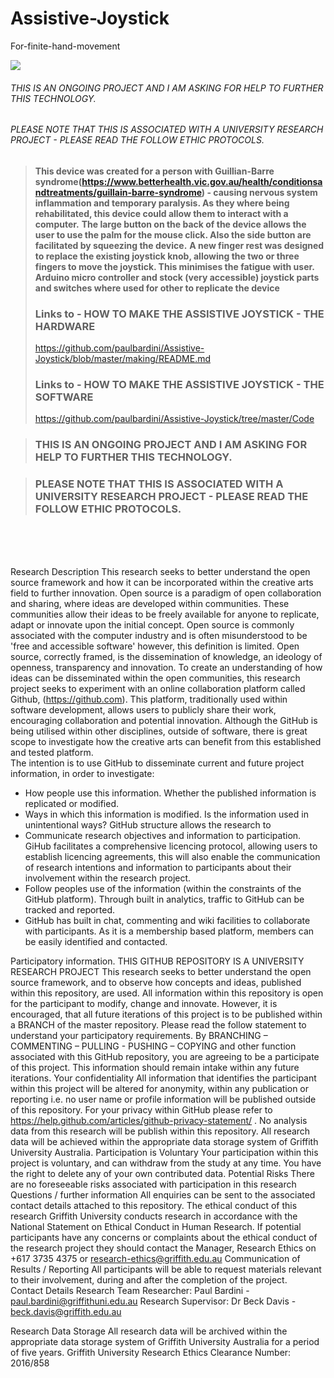 # Assistive-Joystick 
For-finite-hand-movement


<img src="https://github.com/paulbardini/Assistive-Joystick---For-finite-hand-movement/blob/master/img/Making/Image00025%20smaller.jpg">

###### THIS IS AN ONGOING PROJECT AND I AM ASKING FOR HELP TO FURTHER THIS TECHNOLOGY.

###### PLEASE NOTE THAT THIS IS ASSOCIATED WITH A UNIVERSITY RESEARCH PROJECT - PLEASE READ THE FOLLOW ETHIC PROTOCOLS.


><b>This device was created for a person with Guillian-Barre syndrome(https://www.betterhealth.vic.gov.au/health/conditionsandtreatments/guillain-barre-syndrome) - causing nervous system inflammation and temporary paralysis. 
As they where being rehabilitated, this device could allow them to interact with a computer.</b>
><b>The large button on the back of the device allows the user to use the palm for the mouse click. 
Also the side button are facilitated by squeezing the device.</b>
><b>A new finger rest was designed to replace the existing joystick knob, allowing the two or three fingers to move the joystick. 
This minimises the fatigue with user.</b>
><b>Arduino micro controller and stock (very accessible) joystick parts and switches where used for other to replicate the device</b>
> ### Links to - HOW TO MAKE THE ASSISTIVE JOYSTICK - THE HARDWARE
> https://github.com/paulbardini/Assistive-Joystick/blob/master/making/README.md
> ### Links to - HOW TO MAKE THE ASSISTIVE JOYSTICK - THE SOFTWARE
> https://github.com/paulbardini/Assistive-Joystick/tree/master/Code


> ### THIS IS AN ONGOING PROJECT AND I AM ASKING FOR HELP TO FURTHER THIS TECHNOLOGY.

> ### PLEASE NOTE THAT THIS IS ASSOCIATED WITH A UNIVERSITY RESEARCH PROJECT - PLEASE READ THE FOLLOW ETHIC PROTOCOLS.
<br/>
<br/>
<br/>

Research Description
This research seeks to better understand the open source framework and how it can be incorporated within the creative arts field to further innovation.
Open source is a paradigm of open collaboration and sharing, where ideas are developed within communities. These communities allow their ideas to be freely available for anyone to replicate, adapt or innovate upon the initial concept. Open source is commonly associated with the computer industry and is often misunderstood to be 'free and accessible software' however, this definition is limited. Open source, correctly framed, is the dissemination of knowledge, an ideology of openness, transparency and innovation.
To create an understanding of how ideas can be disseminated within the open communities, this research project seeks to experiment with an online collaboration platform called Github, (https://github.com). This platform, traditionally used within software development, allows users to publicly share their work, encouraging collaboration and potential innovation. Although the GitHub is being utilised within other disciplines, outside of software, there is great scope to investigate how the creative arts can benefit from this established and tested platform.   
The intention is to use GitHub to disseminate current and future project information, in order to investigate:
-	How people use this information.  Whether the published information is replicated or modified.
-	Ways in which this information is modified. Is the information used in unintentional ways?
GitHub structure allows the research to 
-	Communicate research objectives and information to participation. GiHub facilitates a comprehensive licencing protocol, allowing users to establish licencing agreements, this will also enable the communication of research intentions and information to participants about their involvement within the research project.
-	Follow peoples use of the information (within the constraints of the GitHub platform). Through built in analytics, traffic to GitHub can be tracked and reported.
-	GitHub has built in chat, commenting and wiki facilities to collaborate with participants. As it is a membership based platform, members can be easily identified and contacted.

Participatory information.
THIS GITHUB REPOSITORY IS A UNIVERSITY RESEARCH PROJECT 
This research seeks to better understand the open source framework, and to observe how concepts and ideas, published within this repository, are used. All information within this repository is open for the participant to modify, change and innovate. However, it is encouraged, that all future iterations of this project is to be published within a BRANCH of the master repository. 
Please read the follow statement to understand your participatory requirements. 
By BRANCHING – COMMENTING – PULLING - PUSHING – COPYING and other function associated with this GitHub repository, you are agreeing to be a participate of this project. This information should remain intake within any future iterations.
Your confidentiality
All information that identifies the participant within this project will be altered for anonymity, within any publication or reporting i.e. no user name or profile information will be published outside of this repository. For your privacy within GitHub please refer to https://help.github.com/articles/github-privacy-statement/ .
No analysis data from this research will be publish within this repository. All research data will be achieved within the appropriate data storage system of Griffith University Australia.
Participation is Voluntary
Your participation within this project is voluntary, and can withdraw from the study at any time. You have the right to delete any of your own contributed data. 
Potential Risks
There are no foreseeable risks associated with participation in this research
Questions / further information
All enquiries can be sent to the associated contact details attached to this repository.
The ethical conduct of this research
Griffith University conducts research in accordance with the National Statement on Ethical Conduct in Human Research.  If potential participants have any concerns or complaints about the ethical conduct of the research project they should contact the Manager, Research Ethics on +617 3735 4375 or research-ethics@griffith.edu.au
Communication of Results / Reporting
All participants will be able to request materials relevant to their involvement, during and after the completion of the project.  
Contact Details Research Team
Researcher:  Paul Bardini - paul.bardini@griffithuni.edu.au
Research Supervisor: Dr Beck Davis - beck.davis@griffith.edu.au

Research Data Storage
All research data will be archived within the appropriate data storage system of Griffith University Australia for a period of five years.
Griffith University Research Ethics Clearance Number:  2016/858
